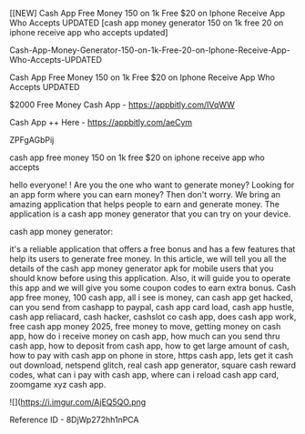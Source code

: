 [[NEW] Cash App Free Money 150 on 1k Free $20 on Iphone Receive App Who Accepts UPDATED [cash app money generator 150 on 1k free 20 on iphone receive app who accepts updated]

Cash-App-Money-Generator-150-on-1k-Free-20-on-Iphone-Receive-App-Who-Accepts-UPDATED

Cash App Free Money 150 on 1k Free $20 on Iphone Receive App Who Accepts UPDATED

$2000 Free Money Cash App -  https://appbitly.com/IVqWW


Cash App ++ Here - https://appbitly.com/aeCym


ZPFgAGbPij

cash app free money 150 on 1k free $20 on iphone receive app who accepts

hello everyone! ! Are you the one who want to generate money? Looking for an app form where you can earn money? Then don't worry. We bring an amazing application that helps people to earn and generate money. The application is a cash app money generator that you can try on your device.

cash app money generator:

it's a reliable application that offers a free bonus and has a few features that help its users to generate free money. In this article, we will tell you all the details of the cash app money generator apk for mobile users that you should know before using this application. Also, it will guide you to operate this app and we will give you some coupon codes to earn extra bonus. Cash app free money, 100 cash app, all i see is money, can cash app get hacked, can you send from cashapp to paypal, cash app card load, cash app hustle, cash app reliacard, cash hacker, cashslot co cash app, does cash app work, free cash app money 2025, free money to move, getting money on cash app, how do i receive money on cash app, how much can you send thru cash app, how to deposit from cash app, how to get large amount of cash, how to pay with cash app on phone in store, https cash app, lets get it cash out download, netspend glitch, real cash app generator, square cash reward codes, what can i pay with cash app, where can i reload cash app card, zoomgame xyz cash app.

![](https://i.imgur.com/AjEQ5QO.png

Reference ID - 8DjWp272hh1nPCA